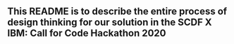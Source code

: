 ## This README is to describe the entire process of design thinking for our solution in the SCDF X IBM: Call for Code Hackathon 2020
